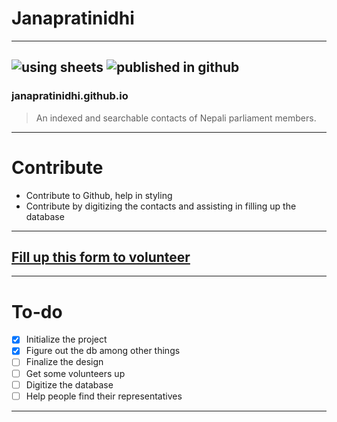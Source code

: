 # Janapratinidhi
---
![using sheets](https://cdn.iconscout.com/icon/free/png-256/google-sheets-461802.png)   ![published in github](https://alternative.me/media/256/github-pages-icon-2mp0nr145yiqkw4j-c.png)
---

### janapratinidhi.github.io
>An indexed and searchable contacts of Nepali parliament members.
---
# Contribute
  - Contribute to Github, help in styling
  - Contribute by digitizing the contacts and assisting in filling up the database
---
## [Fill up this form to volunteer](https://forms.gle/itrTks92dx1CQmtp7)
---
# To-do

- [x] Initialize the project
- [x] Figure out the db among other things
- [ ] Finalize the design
- [ ] Get some volunteers up
- [ ] Digitize the database
- [ ] Help people find their representatives
---
